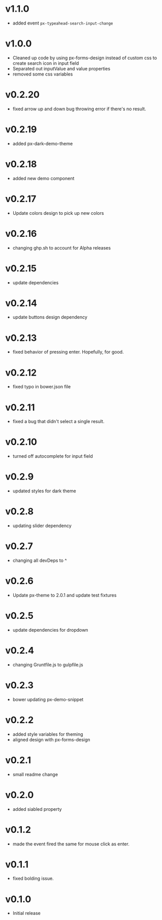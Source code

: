 v1.1.0
==================
* added event `px-typeahead-search-input-change`

v1.0.0
==================
* Cleaned up code by using px-forms-design instead of custom css to create search icon in input field
* Separated out inputValue and value properties
* removed some css variables

v0.2.20
==================
* fixed arrow up and down bug throwing error if there's no result.

v0.2.19
==================
* added px-dark-demo-theme

v0.2.18
==================
* added new demo component

v0.2.17
==================
* Update colors design to pick up new colors

v0.2.16
==================
* changing ghp.sh to account for Alpha releases

v0.2.15
==================
* update dependencies

v0.2.14
==================
* update buttons design dependency

v0.2.13
==================
* fixed behavior of pressing enter. Hopefully, for good.

v0.2.12
==================
* fixed typo in bower.json file

v0.2.11
==================
* fixed a bug that didn't select a single result.

v0.2.10
==================
* turned off autocomplete for input field

v0.2.9
==================
* updated styles for dark theme

v0.2.8
==================
* updating slider dependency

v0.2.7
==================
* changing all devDeps to ^

v0.2.6
==================
* Update px-theme to 2.0.1 and update test fixtures

v0.2.5
==================
* update dependencies for dropdown


v0.2.4
==================
* changing Gruntfile.js to gulpfile.js


v0.2.3
==================
* bower updating px-demo-snippet

v0.2.2
=================
* added style variables for theming
* aligned design with px-forms-design

v0.2.1
=================
* small readme change

v0.2.0
==================
* added siabled property

v0.1.2
==================
* made the event fired the same for mouse click as enter.

v0.1.1
==================
* fixed bolding issue.

v0.1.0
==================
* Initial release
